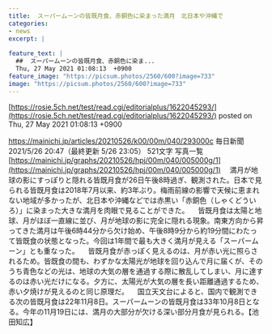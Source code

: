 ```yaml
---
title:  スーパームーンの皆既月食、赤銅色に染まった満月　北日本や沖縄で  
categories:
- news
excerpt: |
  
feature_text: |
  ##  スーパームーンの皆既月食、赤銅色に染ま...
  Thu, 27 May 2021 01:08:13  +0900
feature_image: "https://picsum.photos/2560/600?image=733"
image: "https://picsum.photos/2560/600?image=733"
---
```


[https://rosie.5ch.net/test/read.cgi/editorialplus/1622045293/](https://rosie.5ch.net/test/read.cgi/editorialplus/1622045293/)
posted on Thu, 27 May 2021 01:08:13  +0900

<!--more-->

https://mainichi.jp/articles/20210526/k00/00m/040/293000c 毎日新聞 2021/5/26 20:47（最終更新 5/26 23:05） 521文字 写真一覧 [https://mainichi.jp/graphs/20210526/hpj/00m/040/005000g/1](https://mainichi.jp/graphs/20210526/hpj/00m/040/005000g/1) 　満月が地球の影にすっぽりと隠れる皆既月食が26日午後8時過ぎ、観測された。日本で見られる皆既月食は2018年7月以来、約3年ぶり。梅雨前線の影響で天候に恵まれない地域が多かったが、北日本や沖縄などでは赤黒い「赤銅色（しゃくどういろ）」に染まった大きな満月を肉眼で見ることができた。 　皆既月食は太陽と地球、月がほぼ一直線に並び、月が地球の影に完全に隠れる現象。南東方向から昇ってきた満月は午後6時44分から欠け始め、午後8時9分から約19分間にわたって皆既食の状態となった。今回は1年間で最も大きく満月が見える「スーパームーン」とも重なった。 　皆既月食が赤っぽく見えるのは、月が赤い光に照らされるため。皆既食の間も、わずかな太陽光が地球を回り込んで月に届くが、そのうち青色などの光は、地球の大気の層を通過する際に散乱してしまい、月に達するのは赤い光だけになる。夕方に、太陽光が大気の層を長い距離通過するため、赤い夕焼けが見えるのと同じ原理だ。 　国立天文台によると、国内で観測できる次の皆既月食は22年11月8日。スーパームーンの皆既月食は33年10月8日となる。今年の11月19日には、満月の大部分が欠ける深い部分月食が見られる。【池田知広】
